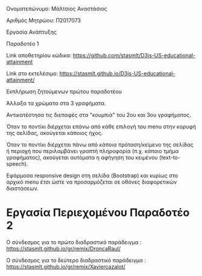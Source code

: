 Ονοματεπώνυμο: Μάλτσιος Αναστάσιος

Αριθμός Μητρώου: Π2017073

Εργασία Ανάπτυξης

Παραδοτέο 1

Link αποθετηρίου κώδικα: https://github.com/stasmlt/D3js-US-educational-attainment

Link στο εκτελέσιμο: https://stasmlt.github.io/D3js-US-educational-attainment/

Εκπλήρωση ζητούμενων πρώτου παραδοτέου

Άλλαξα τα χρώματα στα 3 γραφήματα.

Αντικατέστησα τις διεπαφές στα "κουμπιά" του 2ου και 3ου γραφήματος.

Όταν το ποντίκι διέρχεται επάνω από κάθε επιλογή του menu στην κορυφή της σελίδας, ακούγεται κάποιος ήχος.

Όταν το ποντίκι διέρχεται πάνω από κάποια πρόταση/κείμενο της σελίδας ή περιοχή που περιλαμβάνει γραπτή πληροφορία (π.χ. κάποιο τμήμα γραφήματος), ακούγεται αυτόματα η αφήγηση του κειμένου (text-to-speech).

Εφάρμοσα responsive design στη σελίδα (Bootstrap) και κυρίως στο αρχικό menu έτσι ώστε να προσαρμόζεται σε οθόνες διαφορετικών διαστάσεων.




# Εργασία Περιεχομένου Παραδοτέο 2
Ο σύνδεσμος για το πρώτο διαδραστικό παράδειγμα : https://stasmlt.github.io/gr/remix/DroncaRaul/

Ο σύνδεσμος για το δεύτερο διαδραστικό παράδειγμα : https://stasmlt.github.io/gr/remix/Xaviercazalot/
